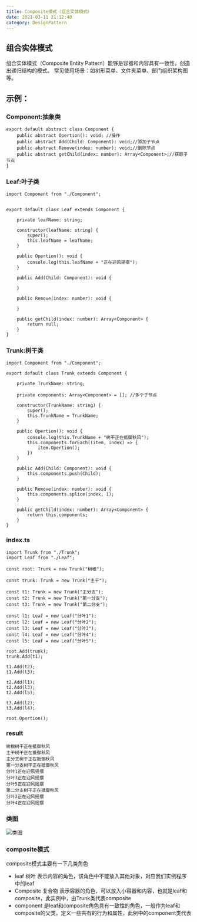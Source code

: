 ```yaml
---
title: Composite模式（组合实体模式）
date: 2021-03-11 21:12:40
category: DesignPattern
---
```

## 组合实体模式
组合实体模式（Composite Entity Pattern）能够是容器和内容具有一致性，创造出递归结构的模式。
常见使用场景：如树形菜单、文件夹菜单、部门组织架构图等。
## 示例：
### Component:抽象类
```
export default abstract class Component {
    public abstract Opertion(): void; //操作
    public abstract Add(Child: Component): void;//添加子节点
    public abstract Remove(index: number): void;//删除节点
    public abstract getChild(index: number): Array<Component>;//获取子节点
}
```
### Leaf:叶子类
```
import Component from "./Component";


export default class Leaf extends Component {

    private leafName: string;

    constructor(leafName: string) {
        super();
        this.leafName = leafName;
    }

    public Opertion(): void {
        console.log(this.leafName + "正在迎风摇摆");
    }

    public Add(Child: Component): void {

    }

    public Remove(index: number): void {

    }

    public getChild(index: number): Array<Component> {
        return null;
    }
}
```
### Trunk:树干类
```
import Component from "./Component";

export default class Trunk extends Component {

    private TrunkName: string;

    private components: Array<Component> = []; //多个子节点

    constructor(TrunkName: string) {
        super();
        this.TrunkName = TrunkName;
    }

    public Opertion(): void {
        console.log(this.TrunkName + "树干正在抵御秋风");
        this.components.forEach((item, index) => {
            item.Opertion();
        })
    }

    public Add(Child: Component): void {
        this.components.push(Child);
    }

    public Remove(index: number): void {
        this.components.splice(index, 1);
    }

    public getChild(index: number): Array<Component> {
        return this.components;
    }
}
```
### index.ts
```
import Trunk from "./Trunk";
import Leaf from "./Leaf";

const root: Trunk = new Trunk("树根");

const trunk: Trunk = new Trunk("主干");

const t1: Trunk = new Trunk("主分支");
const t2: Trunk = new Trunk("第一分支");
const t3: Trunk = new Trunk("第二分支");

const l1: Leaf = new Leaf("分叶1");
const l2: Leaf = new Leaf("分叶2");
const l3: Leaf = new Leaf("分叶3");
const l4: Leaf = new Leaf("分叶4");
const l5: Leaf = new Leaf("分叶5");

root.Add(trunk);
trunk.Add(t1);

t1.Add(t2);
t1.Add(t3);

t2.Add(l1);
t2.Add(l3);
t2.Add(l5);

t3.Add(l2);
t3.Add(l4);

root.Opertion();
```
### result
```
树根树干正在抵御秋风
主干树干正在抵御秋风
主分支树干正在抵御秋风
第一分支树干正在抵御秋风
分叶1正在迎风摇摆
分叶3正在迎风摇摆
分叶5正在迎风摇摆
第二分支树干正在抵御秋风
分叶2正在迎风摇摆
分叶4正在迎风摇摆
```
### 类图
![类图](https://upload-images.jianshu.io/upload_images/10024246-d9e5cb13d2a82048.png?imageMogr2/auto-orient/strip%7CimageView2/2/w/1240)
### composite模式
composite模式主要有一下几类角色
- leaf 树叶
表示内容的角色，该角色中不能放入其他对象，对应我们实例程序中的leaf
- Composite 复合物
表示容器的角色，可以放入小容器和内容，也就是leaf和composite，此实例中，由Trunk类代表composite
- component
是leaf和composite角色具有一致性的角色，一般作为leaf和composite的父类，定义一些共有的行为和属性，此例中的component类代表
